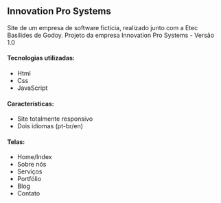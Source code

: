 ## Innovation Pro Systems
Site de um empresa de software fictícia, realizado junto com a Etec Basilides de Godoy. Projeto da empresa Innovation Pro Systems - Versão 1.0

#### Tecnologias utilizadas:
- Html
- Css
- JavaScript

#### Características:
- Site totalmente responsivo 
- Dois idiomas (pt-br/en)

#### Telas:
- Home/Index
- Sobre nós
- Serviços 
- Portfólio 
- Blog
- Contato